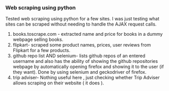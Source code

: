 ### Web scraping using python
Tested web scraping using python for a few sites.
I was just testing what sites can be scraped without needing to handle the AJAX request calls.
1. books.toscrape.com - extracted name and price for books in a dummy webpage selling books.
2. flipkart- scraped some product names, prices, user reviews from Flipkart for a few products.
3. github repo list AND selenium- lists github repos of an entered username and also has the ability of showing the github repositories webpage by automatically opening firefox and showing it to the user (if they want). Done by using selenium and geckodriver of firefox.
4. trip adviser- Nothing useful here , just checking whether Trip Adviser allows scraping on their website ( it does ).
